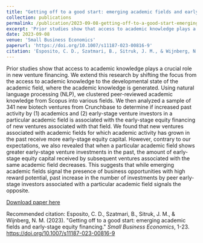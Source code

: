 ```yaml
---
title: "Getting off to a good start: emerging academic fields and early-stage equity financing"
collection: publications
permalink: /publication/2023-09-08-getting-off-to-a-good-start-emerging-academic-fields-and-early-stage-equity-financing
excerpt: 'Prior studies show that access to academic knowledge plays a crucial role in new venture financing. We extend this research by shifting the focus from the access to academic knowledge to the developmental state of the academic field, where the academic knowledge is generated. Using natural language processing (NLP), we clustered peer-reviewed academic knowledge from Scopus into various fields. We then analyzed a sample of 341 new biotech ventures from Crunchbase to determine if increased past activity by (1) academics and (2) early-stage venture investors in a particular academic field is associated with the early-stage equity financing of new ventures associated with that field. We found that new ventures associated with academic fields for which academic activity has grown in the past receive more early-stage equity capital. However, contrary to our expectations, we also revealed that when a particular academic field shows greater early-stage venture investments in the past, the amount of early-stage equity capital received by subsequent ventures associated with the same academic field decreases. This suggests that while emerging academic fields signal the presence of business opportunities with high reward potential, past increase in the number of investments by peer early-stage investors associated with a particular academic field signals the opposite.'
date: 2023-09-08
venue: 'Small Business Economics'
paperurl: 'https://doi.org/10.1007/s11187-023-00816-9'
citation: 'Esposito, C. D., Szatmari, B., Sitruk, J. M., & Wijnberg, N. M. (2023). &quot;Getting off to a good start: emerging academic fields and early-stage equity financing.&quot; <i>Small Business Economics</i>, 1-23.'
---
```

Prior studies show that access to academic knowledge plays a crucial role in new venture financing. We extend this research by shifting the focus from the access to academic knowledge to the developmental state of the academic field, where the academic knowledge is generated. Using natural language processing (NLP), we clustered peer-reviewed academic knowledge from Scopus into various fields. We then analyzed a sample of 341 new biotech ventures from Crunchbase to determine if increased past activity by (1) academics and (2) early-stage venture investors in a particular academic field is associated with the early-stage equity financing of new ventures associated with that field. We found that new ventures associated with academic fields for which academic activity has grown in the past receive more early-stage equity capital. However, contrary to our expectations, we also revealed that when a particular academic field shows greater early-stage venture investments in the past, the amount of early-stage equity capital received by subsequent ventures associated with the same academic field decreases. This suggests that while emerging academic fields signal the presence of business opportunities with high reward potential, past increase in the number of investments by peer early-stage investors associated with a particular academic field signals the opposite.

[Download paper here](https://link.springer.com/article/10.1007/s11187-023-00816-9)

Recommended citation: Esposito, C. D., Szatmari, B., Sitruk, J. M., & Wijnberg, N. M. (2023). "Getting off to a good start: emerging academic fields and early-stage equity financing." <i>Small Business Economics</i>, 1-23. https://doi.org/10.1007/s11187-023-00816-9

